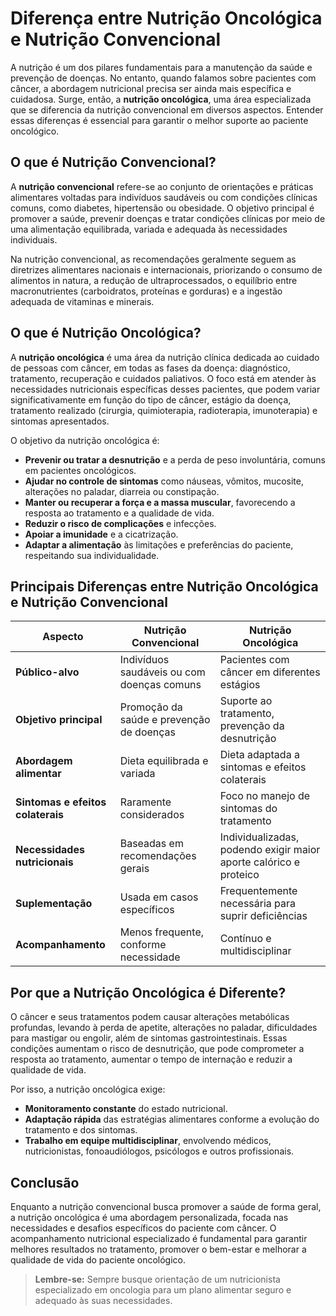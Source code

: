 
# Diferença entre Nutrição Oncológica e Nutrição Convencional

A nutrição é um dos pilares fundamentais para a manutenção da saúde e prevenção de doenças. No entanto, quando falamos sobre pacientes com câncer, a abordagem nutricional precisa ser ainda mais específica e cuidadosa. Surge, então, a **nutrição oncológica**, uma área especializada que se diferencia da nutrição convencional em diversos aspectos. Entender essas diferenças é essencial para garantir o melhor suporte ao paciente oncológico.

## O que é Nutrição Convencional?

A **nutrição convencional** refere-se ao conjunto de orientações e práticas alimentares voltadas para indivíduos saudáveis ou com condições clínicas comuns, como diabetes, hipertensão ou obesidade. O objetivo principal é promover a saúde, prevenir doenças e tratar condições clínicas por meio de uma alimentação equilibrada, variada e adequada às necessidades individuais.

Na nutrição convencional, as recomendações geralmente seguem as diretrizes alimentares nacionais e internacionais, priorizando o consumo de alimentos in natura, a redução de ultraprocessados, o equilíbrio entre macronutrientes (carboidratos, proteínas e gorduras) e a ingestão adequada de vitaminas e minerais.

## O que é Nutrição Oncológica?

A **nutrição oncológica** é uma área da nutrição clínica dedicada ao cuidado de pessoas com câncer, em todas as fases da doença: diagnóstico, tratamento, recuperação e cuidados paliativos. O foco está em atender às necessidades nutricionais específicas desses pacientes, que podem variar significativamente em função do tipo de câncer, estágio da doença, tratamento realizado (cirurgia, quimioterapia, radioterapia, imunoterapia) e sintomas apresentados.

O objetivo da nutrição oncológica é:

- **Prevenir ou tratar a desnutrição** e a perda de peso involuntária, comuns em pacientes oncológicos.
- **Ajudar no controle de sintomas** como náuseas, vômitos, mucosite, alterações no paladar, diarreia ou constipação.
- **Manter ou recuperar a força e a massa muscular**, favorecendo a resposta ao tratamento e a qualidade de vida.
- **Reduzir o risco de complicações** e infecções.
- **Apoiar a imunidade** e a cicatrização.
- **Adaptar a alimentação** às limitações e preferências do paciente, respeitando sua individualidade.

## Principais Diferenças entre Nutrição Oncológica e Nutrição Convencional

| Aspecto                        | Nutrição Convencional                        | Nutrição Oncológica                                 |
|--------------------------------|----------------------------------------------|-----------------------------------------------------|
| **Público-alvo**               | Indivíduos saudáveis ou com doenças comuns   | Pacientes com câncer em diferentes estágios         |
| **Objetivo principal**         | Promoção da saúde e prevenção de doenças     | Suporte ao tratamento, prevenção da desnutrição     |
| **Abordagem alimentar**        | Dieta equilibrada e variada                  | Dieta adaptada a sintomas e efeitos colaterais      |
| **Sintomas e efeitos colaterais** | Raramente considerados                     | Foco no manejo de sintomas do tratamento            |
| **Necessidades nutricionais**  | Baseadas em recomendações gerais             | Individualizadas, podendo exigir maior aporte calórico e proteico |
| **Suplementação**              | Usada em casos específicos                   | Frequentemente necessária para suprir deficiências  |
| **Acompanhamento**             | Menos frequente, conforme necessidade        | Contínuo e multidisciplinar                         |

## Por que a Nutrição Oncológica é Diferente?

O câncer e seus tratamentos podem causar alterações metabólicas profundas, levando à perda de apetite, alterações no paladar, dificuldades para mastigar ou engolir, além de sintomas gastrointestinais. Essas condições aumentam o risco de desnutrição, que pode comprometer a resposta ao tratamento, aumentar o tempo de internação e reduzir a qualidade de vida.

Por isso, a nutrição oncológica exige:

- **Monitoramento constante** do estado nutricional.
- **Adaptação rápida** das estratégias alimentares conforme a evolução do tratamento e dos sintomas.
- **Trabalho em equipe multidisciplinar**, envolvendo médicos, nutricionistas, fonoaudiólogos, psicólogos e outros profissionais.

## Conclusão

Enquanto a nutrição convencional busca promover a saúde de forma geral, a nutrição oncológica é uma abordagem personalizada, focada nas necessidades e desafios específicos do paciente com câncer. O acompanhamento nutricional especializado é fundamental para garantir melhores resultados no tratamento, promover o bem-estar e melhorar a qualidade de vida do paciente oncológico.

> **Lembre-se:** Sempre busque orientação de um nutricionista especializado em oncologia para um plano alimentar seguro e adequado às suas necessidades.
```
